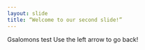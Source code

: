 ```yaml
---
layout: slide
title: “Welcome to our second slide!”
---
```

Gsalomons test
Use the left arrow to go back!
